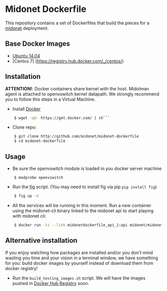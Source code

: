 Midonet Dockerfile
==================

This repository contains a set of Dockerfiles that build the pieces for a
[midonet](http://midonet.org) deployment.


Base Docker Images
------------------

* [Ubuntu 14.04](https://registry.hub.docker.com/u/library/ubuntu/)
* [Centos 7] (https://registry.hub.docker.com/_/centos/)


Installation
------------

**ATTENTION!**: Docker containers share kernel with the host. Midolman agent is
attached to openvswitch kernel datapath. We strongly recommend you to follow
this steps in a Virtual Machine.

* Install [Docker](http://www.docker.com/)

```bash
    $ wget -qO- https://get.docker.com/ | sh```
```

* Clone repo:

```bash
    $ git clone http://github.com/midonet/midonet-dockerfile
    $ cd midonet-dockerfile
```


Usage
-----

* Be sure the openvswitch module is loaded in you docker server machine

```
    $ modprobe openvswitch
```

* Run the [fig](https://github.com/docker/fig) script. (You may need to install
  fig via pip `pip install fig`)

```bash
    $ fig up -d
```

* All the services will be running in this moment. Run a new container using the
  midonet-cli binary linked to the midonet api to start playing with midonet
  cli:

```bash
    $ docker run -ti --link midonetdockerfile_api_1:api midonet/midonet-cli midonet-cli
```


Alternative installation
------------------------

If you enjoy watching how packages are installed and/or you don't mind
wasting you time and your vision in a terminal window, we have something for you:
build docker images by yourself instead of download them from docker registry!

* Run the `build_testing_images.sh` script. We will have the images pushed in
  [Docker Hub Registry](https://registry.hub.docker.com/) soon.
